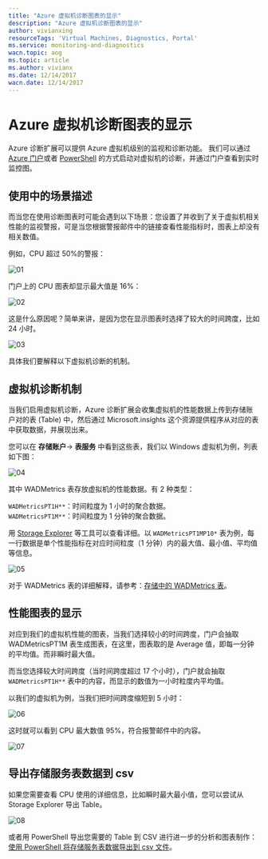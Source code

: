 ```yaml
---
title: "Azure 虚拟机诊断图表的显示"
description: "Azure 虚拟机诊断图表的显示"
author: vivianxing
resourceTags: 'Virtual Machines, Diagnostics, Portal'
ms.service: monitoring-and-diagnostics
wacn.topic: aog
ms.topic: article
ms.author: vivianx
ms.date: 12/14/2017
wacn.date: 12/14/2017
---
```


# Azure 虚拟机诊断图表的显示

Azure 诊断扩展可以提供 Azure 虚拟机级别的监视和诊断功能。 我们可以通过 [Azure 门户](https://portal.azure.cn)或者 [PowerShell](https://docs.azure.cn/zh-cn/virtual-machines/windows/extensions-diagnostics-template) 的方式启动对虚拟机的诊断，并通过门户查看到实时监控图。

## 使用中的场景描述

而当您在使用诊断图表时可能会遇到以下场景：您设置了并收到了关于虚拟机相关性能的监视警报，可是当您根据警报邮件中的链接查看性能指标时，图表上却没有相关数值。

例如，CPU 超过 50%的警报：

![01](media/aog-monitoring-and-diagnostics-howto-display-correct-chart/01.png)

门户上的 CPU 图表却显示最大值是 16%：

![02](media/aog-monitoring-and-diagnostics-howto-display-correct-chart/02.png)

这是什么原因呢？简单来讲，是因为您在显示图表时选择了较大的时间跨度，比如 24 小时。

![03](media/aog-monitoring-and-diagnostics-howto-display-correct-chart/03.png)

具体我们要解释以下虚拟机诊断的机制。

## 虚拟机诊断机制

当我们启用虚拟机诊断，Azure 诊断扩展会收集虚拟机的性能数据上传到存储账户对的表 (Table) 中，然后通过 Microsoft.insights 这个资源提供程序从对应的表中获取数据，并展现出来。

您可以在 **存储账户**-> **表服务** 中看到这些表，我们以 Windows 虚拟机为例，列表如下图：

![04](media/aog-monitoring-and-diagnostics-howto-display-correct-chart/04.png)

其中 WADMetrics 表存放虚拟机的性能数据。有 2 种类型：

`WADMetricsPT1H**`：时间粒度为 1 小时的聚合数据。<br>
`WADMetricsPT1M**`：时间粒度为 1 分钟的聚合数据。

用 [Storage Explorer](https://azure.microsoft.com/en-us/features/storage-explorer/) 等工具可以查看详细。以 `WADMetricsPT1MP10*` 表为例，每一行数据是单个性能指标在对应时间粒度（1 分钟）内的最大值、最小值、平均值等信息。

![05](media/aog-monitoring-and-diagnostics-howto-display-correct-chart/05.png)

对于 WADMetrics 表的详细解释，请参考：[存储中的 WADMetrics 表](https://docs.azure.cn/zh-cn/virtual-machines/windows/extensions-diagnostics-template#wadmetrics-tables-in-storage)。

## 性能图表的显示

对应到我们的虚拟机性能的图表，当我们选择较小的时间跨度，门户会抽取 WADMetricsPT1M 表生成图表，在这里，图表取的是 Average 值，即每一分钟的平均值。而非瞬时最大值。

而当您选择较大时间跨度（当时间跨度超过 17 个小时），门户就会抽取 `WADMetricsPT1H**` 表中的内容，而显示的数值为一小时粒度内平均值。

以我们的虚拟机为例，当我们把时间跨度缩短到 5 小时：

![06](media/aog-monitoring-and-diagnostics-howto-display-correct-chart/06.png)

这时就可以看到 CPU 最大数值 95%，符合报警邮件中的内容。

![07](media/aog-monitoring-and-diagnostics-howto-display-correct-chart/07.png)

## 导出存储服务表数据到 csv

如果您需要查看 CPU 使用的详细信息，比如瞬时最大最小值，您可以尝试从 Storage Explorer 导出 Table。

![08](media/aog-monitoring-and-diagnostics-howto-display-correct-chart/08.png)

或者用 PowerShell 导出您需要的 Table 到 CSV 进行进一步的分析和图表制作： [使用 PowerShell 将存储服务表数据导出到 csv 文件](https://docs.azure.cn/zh-cn/articles/azure-operations-guide/sample-code/aog-sample-code-storage-table-export-to-csv-via-powershell)。